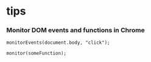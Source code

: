 # tips

### Monitor DOM events and functions in Chrome
```
monitorEvents(document.body, "click");
```
```
monitor(someFunction);
```
